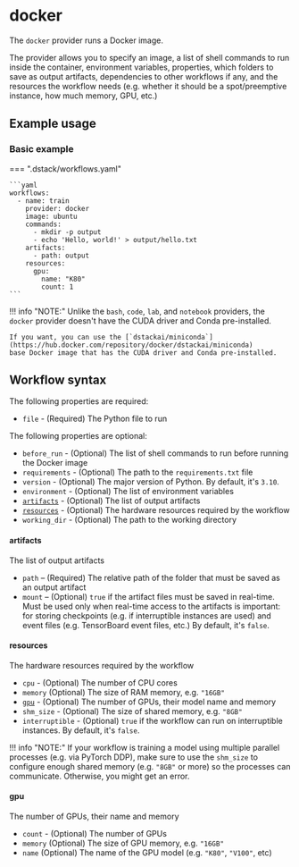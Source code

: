 # docker

The `docker` provider runs a Docker image. 

The provider allows you to specify an image, a list of shell commands to run inside the container, 
environment variables, properties, which folders to save as output artifacts, dependencies to
other workflows if any, and the resources the workflow needs 
(e.g. whether it should be a spot/preemptive instance, how much memory, GPU, etc.) 

## Example usage 

### Basic example

=== ".dstack/workflows.yaml"

    ```yaml
    workflows:
      - name: train
        provider: docker
        image: ubuntu
        commands:
          - mkdir -p output
          - echo 'Hello, world!' > output/hello.txt
        artifacts:
          - path: output
        resources:
          gpu:
            name: "K80"
            count: 1
    ```

!!! info "NOTE:"
    Unlike the `bash`, `code`, `lab`, and `notebook` providers, the `docker` provider doesn't have 
    the CUDA driver and Conda pre-installed.

    If you want, you can use the [`dstackai/miniconda`](https://hub.docker.com/repository/docker/dstackai/miniconda) 
    base Docker image that has the CUDA driver and Conda pre-installed.

## Workflow syntax

The following properties are required:

- `file` - (Required) The Python file to run

The following properties are optional:

- `before_run` - (Optional) The list of shell commands to run before running the Docker image
- `requirements` - (Optional) The path to the `requirements.txt` file
- `version` - (Optional) The major version of Python. By default, it's `3.10`.
- `environment` - (Optional) The list of environment variables 
- [`artifacts`](#artifacts) - (Optional) The list of output artifacts
- [`resources`](#resources) - (Optional) The hardware resources required by the workflow
- `working_dir` - (Optional) The path to the working directory

#### artifacts

The list of output artifacts

- `path` – (Required) The relative path of the folder that must be saved as an output artifact
- `mount` – (Optional) `true` if the artifact files must be saved in real-time.
    Must be used only when real-time access to the artifacts is important: 
    for storing checkpoints (e.g. if interruptible instances are used) and event files
    (e.g. TensorBoard event files, etc.)
    By default, it's `false`.

#### resources

The hardware resources required by the workflow

- `cpu` - (Optional) The number of CPU cores
- `memory` (Optional) The size of RAM memory, e.g. `"16GB"`
- [`gpu`](#gpu) - (Optional) The number of GPUs, their model name and memory
- `shm_size` - (Optional) The size of shared memory, e.g. `"8GB"`
- `interruptible` - (Optional) `true` if the workflow can run on interruptible instances.
    By default, it's `false`.

!!! info "NOTE:"
    If your workflow is training a model using multiple parallel processes (e.g. via PyTorch DDP),
    make sure to use the `shm_size` to configure enough shared memory (e.g. `"8GB"` or more) so the processes 
    can communicate. Otherwise, you might get an error.

#### gpu

The number of GPUs, their name and memory

- `count` - (Optional) The number of GPUs
- `memory` (Optional) The size of GPU memory, e.g. `"16GB"`
- `name` (Optional) The name of the GPU model (e.g. `"K80"`, `"V100"`, etc)